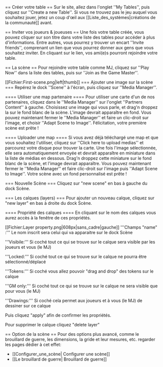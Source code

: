 == Créer votre table ==
Sur le site, allez dans l'onglet ''My Tables'', puis cliquez sur ''Create a new Table''. Si vous ne trouvez pas le jeu auquel vous souhaitez jouer, jetez un coup d'œil aux [[Liste_des_systèmes|créations de la communauté]] avant.

== Inviter vos joueurs & joueuses ==
Une fois votre table créée, vous pouvez cliquer sur son titre dans votre liste des tables pour accéder à plus d'informations. Entre autres, vous pourrez y trouver un encart ''Invite friends'', comprenant un lien que vous pourrez donner aux gens que vous souhaitez inviter. En cliquant sur le lien, vos ami(e)s pourront rejoindre votre table.

== La scène ==
Pour rejoindre votre table comme MJ, cliquez sur ''Play Now'' dans la liste des tables, puis sur ''Join as the Game Master''.

[[Fichier:First-scene.png|left|thumb]]
=== Ajouter une image sur la scène ===
Repérez le dock ''Scene'' à l'écran, puis cliquez sur ''Media Manager''.

==== Utiliser une map partenaire ====
Pour utiliser une carte d'un de nos partenaires, cliquez dans le ''Media Manager'' sur l'onglet ''Partners Content'' à gauche. Choisissez une image qui vous parle, et drag'n droppez la sur le fond blanc de la scène. L'image devrait apparaître en fond. Vous pouvez maintenant fermer le ''Media Manager'' et faire un clic-droit sur l'image, et choisir ''Adapt Scene to Image''. Félicitation, votre première scène est prête !

==== Uploader une map ====
Si vous avez déjà téléchargé une map et que vous souhaitez l'utiliser, cliquez sur ''Click here to upload medias'' et parcourez votre disque pour trouver la carte. Une fois l'image sélectionnée, elle sera automatiquement envoyée et devrait apparaître en miniature dans la liste de médias en dessous. Drag'n droppez cette miniature sur le fond blanc de la scène, et l'image devrait apparaître. Vous pouvez maintenant fermer le ''Media Manager'' et faire clic-droit sur l'image puis ''Adapt Scene to Image''. Votre scène avec un fond personnalisé est prête !

=== Nouvelle Scène ===
Cliquez sur "new scene" en bas à gauche du dock Scène.

=== Les calques (layers) ===
Pour ajouter un nouveau calque, cliquez sur "new layer" en bas à droite du dock Scène.

==== Propriété des calques ====
En cliquant sur le nom des calques vous aurez accès à la fenêtre de ces propriétés.

[[Fichier:Layer property.png|608px|sans_cadre|gauche]]
'''Champs "name" :'''  Le nom inscrit sera celui qui va apparaitre sur le dock Scène

'''Visibile:''' Si coché tout ce qui se trouve sur le calque sera visible par les joueurs et vous (le MJ)

'''Locked:''' Si coché tout ce qui se trouve sur le calque ne pourra être sélectionné/déplacé

'''Tokens:''' Si coché vous allez pouvoir "drag and drop" des tokens sur le calque

'''GM only:''' Si coché tout ce qui se trouve sur le calque ne sera visible que pour vous (le MJ)

'''Drawings:''' Si coché cela permet aux joueurs et à vous (le MJ) de dessiner sur ce calque

Puis cliquez "apply" afin de confirmer les propriétés.

Pour supprimer le calque cliquez "delete layer"


== Option de la scène ==
Pour des options plus avancé, comme le brouillard de guerre, les dimensions, la gride et leur mesures, etc. regarder les pages dédier à cet effet:
* [[Configurer_une_scène| Configurer une scène]]
* [[Le brouillard de guerre| Brouillard de guerre]]